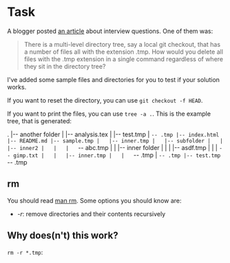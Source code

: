 Task
====

A blogger posted [an article](http://stu.mp/2012/10/my-patent-pending-3-question-technical-interview.html)
about interview questions. One of them was:

> There is a multi-level directory tree, say a local git checkout, 
> that has a number of files all with the extension .tmp. How would 
> you delete all files with the .tmp extension in a single command 
> regardless of where they sit in the directory tree?

I've added some sample files and directories for you to test if 
your solution works.

If you want to reset the directory, you can use `git checkout -f HEAD`.

If you want to print the files, you can use `tree -a .`. This is the
example tree, that is generated:

.
|-- another folder
|   |-- analysis.tex
|   |-- test.tmp
|   `-- .tmp
|-- index.html
|-- README.md
|-- sample.tmp
|   |-- inner.tmp
|   |-- subfolder
|   |   |-- inner2
|   |   |   `-- abc.tmp
|   |   |-- inner folder
|   |   |   |-- asdf.tmp
|   |   |   `-- gimp.txt
|   |   |-- inner.tmp
|   |   `-- .tmp
|   `-- .tmp
|-- test.tmp
`-- .tmp


rm
--
You should read [man rm](http://unixhelp.ed.ac.uk/CGI/man-cgi?rm).
Some options you should know are:

* *-r*: remove directories and their contents recursively


Why does(n't) this work?
------------------------
`rm -r *.tmp`:

